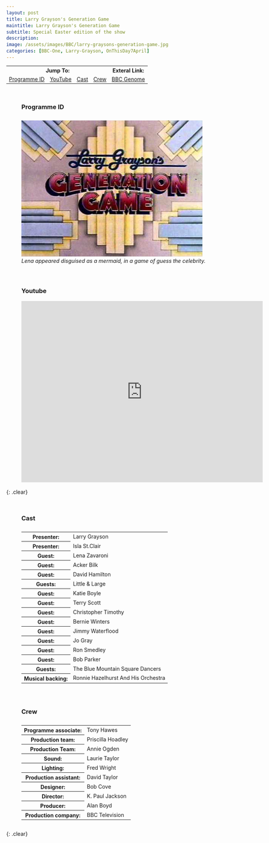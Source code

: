 ```yaml
---
layout: post
title: Larry Grayson's Generation Game
maintitle: Larry Grayson's Generation Game
subtitle: Special Easter edition of the show
description: 
image: /assets/images/BBC/larry-graysons-generation-game.jpg
categories: [BBC-One, Larry-Grayson, OnThisDay7April]
---
```


<table>
<tr align="center">
<th colspan="4">Jump To:</th>
<th>Exteral Link:</th>
</tr>
<tr align="center">
<td><a href="#programme-id">Programme ID</a></td>
<td><a href="#youtube">YouTube</a></td>
<td><a href="#cast">Cast</a></td>
<td><a href="#crew">Crew</a></td>
<td><a href="https://genome.ch.bbc.co.uk/schedules/service_bbc_one_london/1980-04-07#at-18.25">BBC Genome</a></td>
</tr>
</table>

<figure class="fig1">
<figcaption>
<h3 id="programme-id">Programme ID</h3>
</figcaption>
<img src="/assets/images/BBC/larry-graysons-generation-game.jpg" class="full-width" />
<figcaption>
<cite>Lena appeared disguised as a mermaid, in a game of guess the celebrity.</cite>
</figcaption>
</figure>

<figure class="fig2">
<h3 id="youtube">Youtube</h3>
<div class="responsive-video"><iframe width="640" height="480" src="https://www.youtube.com/embed/gzGwTbn41g4" title="YouTube video player" frameborder="0" allow="accelerometer; autoplay; clipboard-write; encrypted-media; gyroscope; picture-in-picture" allowfullscreen></iframe></div>
</figure>

{: .clear}

<figure class="fig1">
<figcaption>
<h3 id="cast">Cast</h3>
</figcaption>
<table class="striped">
<tr><th>Presenter:</th> <td>Larry Grayson</td></tr>
<tr><th>Presenter:</th> <td>Isla St.Clair</td></tr>
<tr><th>Guest:</th> <td>Lena Zavaroni</td></tr>
<tr><th>Guest:</th> <td>Acker Bilk</td></tr>
<tr><th>Guest:</th> <td>David Hamilton</td></tr>
<tr><th>Guests:</th> <td>Little & Large</td></tr>
<tr><th>Guest:</th> <td>Katie Boyle</td></tr>
<tr><th>Guest:</th> <td>Terry Scott</td></tr>
<tr><th>Guest:</th> <td>Christopher Timothy</td></tr>
<tr><th>Guest:</th> <td>Bernie Winters</td></tr>
<tr><th>Guest:</th> <td>Jimmy Waterflood</td></tr>
<tr><th>Guest:</th> <td>Jo Gray</td></tr>
<tr><th>Guest:</th> <td>Ron Smedley</td></tr>
<tr><th>Guest:</th> <td>Bob Parker</td></tr>
<tr><th>Guests:</th> <td>The Blue Mountain Square Dancers</td></tr>
<tr><th>Musical backing:</th> <td>Ronnie Hazelhurst And His Orchestra</td></tr>
</table>
</figure>

<figure class="fig2">
<figcaption>
<h3 id="crew">Crew</h3>
</figcaption>
<table class="striped">
<tr><th>Programme associate:</th> <td>Tony Hawes</td></tr>
<tr><th>Production team:</th> <td>Priscilla Hoadley</td></tr>
<tr><th>Production Team:</th> <td>Annie Ogden</td></tr>
<tr><th>Sound:</th> <td>Laurie Taylor</td></tr>
<tr><th>Lighting:</th> <td>Fred Wright</td></tr>
<tr><th>Production assistant:</th> <td>David Taylor</td></tr>
<tr><th>Designer:</th> <td>Bob Cove</td></tr>
<tr><th>Director:</th> <td>K. Paul Jackson</td></tr>
<tr><th>Producer:</th> <td>Alan Boyd</td></tr>
<tr><th>Production company:</th> <td>BBC Television</td></tr>
</table>
</figure>

<br />{: .clear}

<style>
.fig1 {float:left; width:49%;}

.fig2 {float:right; width:49%;}

.fig3 {float:right; width:100%;}

figcaption {float:left; width:100%;}

@media screen and (orientation:portrait) {
.fig1, .fig2 {float:left; width:100%;}
figcaption {float:left; width:100%; margin-bottom: 10px;}
}
</style>

